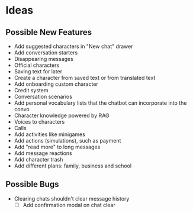 # Ideas

## Possible New Features

- Add suggested characters in "New chat" drawer
- Add conversation starters
- Disappearing messages
- Official characters
- Saving text for later
- Create a character from saved text or from translated text
- Add onboarding custom character
- Credit system
- Conversation scenarios
- Add personal vocabulary lists that the chatbot can incorporate into the convo
- Character knowledge powered by RAG
- Voices to characters
- Calls
- Add activities like minigames
- Add actions (simulations), such as payment
- Add "read more" to long messages
- Add message reactions
- Add character trash
- Add different plans: family, business and school

## Possible Bugs

- Clearing chats shouldn't clear message history
  - [ ] Add confirmation modal on chat clear
